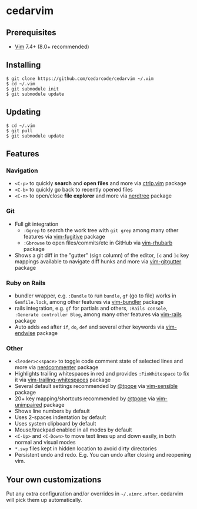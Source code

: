 # cedarvim

## Prerequisites

* [Vim](https://github.com/vim/vim) 7.4+ (8.0+ recommended)

## Installing

```
$ git clone https://github.com/cedarcode/cedarvim ~/.vim
$ cd ~/.vim
$ git submodule init
$ git submodule update
```

## Updating

```
$ cd ~/.vim
$ git pull
$ git submodule update
```

## Features

### Navigation

* `<C-p>` to quickly __search__ and __open files__ and more via [ctrlp.vim](https://github.com/ctrlpvim/ctrlp.vim) package
* `<C-b>` to quickly go back to recently opened files
* `<C-n>` to open/close __file explorer__ and more via [nerdtree](https://github.com/scrooloose/nerdtree) package

### Git

* Full git integration
  * `:Ggrep` to search the work tree with `git grep` among many other features via [vim-fugitive](https://github.com/tpope/vim-fugitive) package
  * `:Gbrowse` to open files/commits/etc in GitHub via [vim-rhubarb](https://github.com/tpope/vim-rhubarb) package
* Shows a git diff in the "gutter" (sign column) of the editor, `[c` and `]c` key mappings available to navigate diff hunks and more via [vim-gitgutter](https://github.com/airblade/vim-gitgutter) package

### Ruby on Rails

* bundler wrapper, e.g. `:Bundle` to run `bundle`, `gf` (go to file) works in `Gemfile.lock`, among other features via [vim-bundler](https://github.com/tpope/vim-bundler) package
* rails integration, e.g. `gf` for partials and others, `:Rails console`, `:Generate controller Blog`, among many other features via [vim-rails](https://github.com/tpope/vim-rails) package
* Auto adds `end` after `if`, `do`, `def` and several other keywords via [vim-endwise](https://github.com/tpope/vim-endwise) package

### Other

* `<leader>c<space>` to toggle code comment state of selected lines and more via [nerdcommenter](https://github.com/scrooloose/nerdcommenter) package
* Highlights trailing whitespaces in red and provides `:FixWhitespace` to fix it via [vim-trailing-whitespaces](https://github.com/bronson/vim-trailing-whitespace) package
* Several default settings recommended by [@tpope](https://github.com/tpope) via [vim-sensible](https://github.com/tpope/vim-sensible) package
* 20+ key mapping/shortcuts recommended by [@tpope](https://github.com/tpope) via [vim-unimpaired](https://github.com/tpope/vim-unimpaired) package
* Shows line numbers by default
* Uses 2-spaces indentation by default
* Uses system clipboard by default
* Mouse/trackpad enabled in all modes by default
* `<C-Up>` and `<C-Down>` to move text lines up and down easily, in both normal and visual modes
* `*.swp` files kept in hidden location to avoid dirty directories
* Persistent undo and redo. E.g. You can undo after closing and reopening vim.

## Your own customizations

Put any extra configuration and/or overrides in `~/.vimrc.after`. cedarvim will pick them up automatically.
